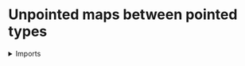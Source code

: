 #  Unpointed maps between pointed types

<details><summary>Imports</summary>
```agda
module structured-types.unpointed-maps where

open import foundation.dependent-pair-types
open import foundation.universe-levels

open import structured-types.pointed-types
```
</details>

## Idea

The type of unpointed maps between pointed types is a pointed type, pointed at the constant function.

## Definition

```agda
unpointed-map-Pointed-Type :
  {l1 l2 : Level} → Pointed-Type l1 → Pointed-Type l2 → Pointed-Type (l1 ⊔ l2)
pr1 (unpointed-map-Pointed-Type A B) = type-Pointed-Type A → type-Pointed-Type B
pr2 (unpointed-map-Pointed-Type A B) x = pt-Pointed-Type B
```
